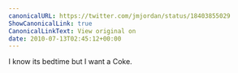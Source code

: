 ```yaml
---
canonicalURL: https://twitter.com/jmjordan/status/18403855029
ShowCanonicalLink: true
CanonicalLinkText: View original on
date: 2010-07-13T02:45:12+00:00
---
```

I know its bedtime but I want a Coke.